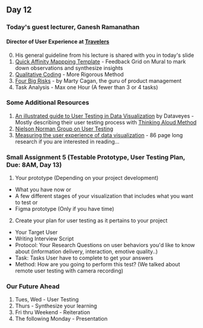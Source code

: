 ## Day 12 

### Today's guest lecturer, Ganesh Ramanathan 
#### Director of User Experience at [Travelers](https://www.travelers.com/)

0. His general guideline from his lecture is shared with you in today's slide
1. [Quick Affinity Mappping Template](https://app.mural.co/t/ganeshramanathan4845/m/ganeshramanathan4845/1645757264161/4f97753f300337b141d0b2586ffaa7546a089638?sender=ganyabhai8608) - Feedback Grid on Mural to mark down observations and synthesize insights
2. [Qualitative Coding](https://delvetool.com/guide#:~:text=Qualitative%20coding%20is%20a%20process,themes%20and%20patterns%20for%20analysis.) - More Rigorous Method
3. [Four Big Risks](https://svpg.com/four-big-risks/) - by Marty Cagan, the guru of product management
4. Task Analysis - Max one Hour (A fewer than 3 or 4 tasks)

### Some Additional Resources 
1. [An illustrated guide to User Testing in Data Visualization](https://stories.dataveyes.com/user-testing-in-data-visualisation-1-3-d426ed4ca2d2) by Dataveyes - Mostly describing their user testing process with [Thinking Aloud Method](https://www.nngroup.com/articles/thinking-aloud-the-1-usability-tool/)
2. [Nielson Norman Group on User Testing](https://www.nngroup.com/topic/user-testing/)
3. [Measuring the user experience of data visualization](https://essay.utwente.nl/77564/1/vanWilligen_MA_IT.pdf) - 86 page long research if you are interested in reading...

### Small Assignment 5 (Testable Prototype, User Testing Plan, Due: 8AM, Day 13)
1. Your prototype (Depending on your project development)
- What you have now or 
- A few different stages of your visualization that includes what you want to test or
- Figma prototype (Only if you have time)
2. Create your plan for user testing as it pertains to your project 
- Your Target User
- Writing Interview Script
- Protocol: Your Research Questions on user behaviors you'd like to know about (information delivery, interaction, emotive quality..)
- Task: Tasks User have to complete to get your answers 
- Method: How are you going to perform this test? (We talked about remote user testing with camera recording)

### Our Future Ahead
1. Tues, Wed - User Testing
2. Thurs - Synthesize your learning 
3. Fri thru Weekend - Reiteration
4. The following Monday - Presentation
